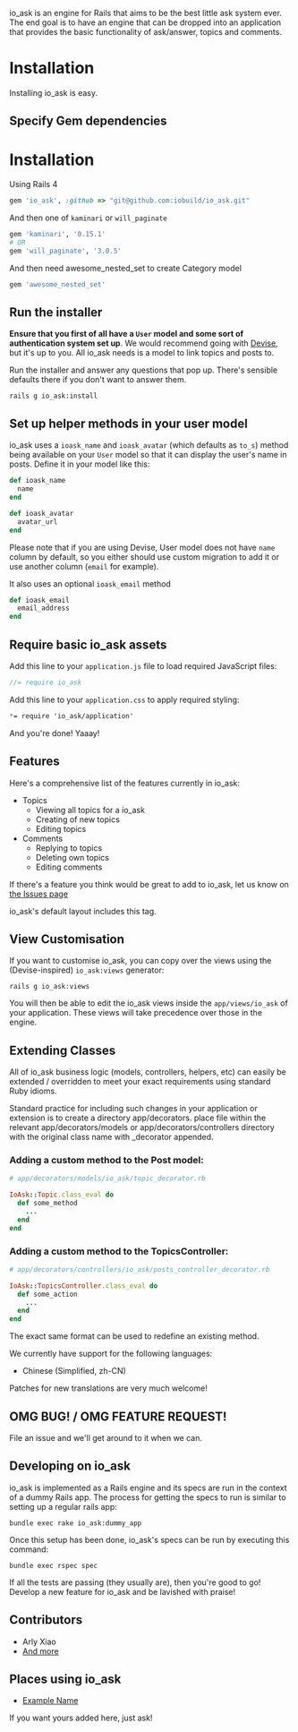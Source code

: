 io_ask is an engine for Rails that aims to be the best little ask system ever.
The end goal is to have an engine that can be dropped into an application that
provides the basic functionality of ask/answer, topics and comments.



# Installation

Installing io_ask is easy.

## Specify Gem dependencies

# Installation

Using Rails 4

```ruby
gem 'io_ask', :github => "git@github.com:iobuild/io_ask.git"
```

And then one of `kaminari` or `will_paginate`
```ruby
gem 'kaminari', '0.15.1'
# OR
gem 'will_paginate', '3.0.5'
```
And then need awesome_nested_set to create Category model
```ruby
gem 'awesome_nested_set'
```

## Run the installer

**Ensure that you first of all have a `User` model and some sort of authentication system set up**. We would recommend going with [Devise](http://github.com/plataformatec/devise), but it's up to
you. All io_ask needs is a model to link topics and posts to.

Run the installer and answer any questions that pop up. There's sensible defaults there if you don't want to answer them.

```shell
rails g io_ask:install
```

## Set up helper methods in your user model

io_ask uses a `ioask_name` and `ioask_avatar` (which defaults as `to_s`) method being available on your `User` model so that it can display the user's name in posts. Define it in your model like this:

```ruby
def ioask_name
  name
end

def ioask_avatar
  avatar_url
end
```

Please note that if you are using Devise, User model does not have `name` column by default,
so you either should use custom migration to add it or use another column (`email` for example).

It also uses an optional `ioask_email` method

```ruby
def ioask_email
  email_address
end
```

## Require basic io_ask assets

Add this line to your `application.js` file to load required JavaScript files:

```js
//= require io_ask
```

Add this line to your `application.css` to apply required styling:

```css
*= require 'io_ask/application'
```


And you're done! Yaaay!


## Features

Here's a comprehensive list of the features currently in io_ask:

* Topics
  * Viewing all topics for a io_ask
  * Creating of new topics
  * Editing topics
* Comments
  * Replying to topics
  * Deleting own topics
  * Editing comments


If there's a feature you think would be great to add to io_ask, let us know on [the Issues
page](https://github.com/iobuild/io_ask/issues)



io_ask's default layout includes this tag.

## View Customisation

If you want to customise io_ask, you can copy over the views using the (Devise-inspired) `io_ask:views` generator:

    rails g io_ask:views

You will then be able to edit the io_ask views inside the `app/views/io_ask` of your application. These views will take precedence over those in the engine.

## Extending Classes

All of io_ask business logic (models, controllers, helpers, etc) can easily be extended / overridden to meet your exact requirements using standard Ruby idioms.

Standard practice for including such changes in your application or extension is to create a directory app/decorators. place file within the relevant app/decorators/models or app/decorators/controllers directory with the original class name with _decorator appended.

### Adding a custom method to the Post model:

```ruby
# app/decorators/models/io_ask/topic_decorator.rb

IoAsk::Topic.class_eval do
  def some_method
    ...
  end
end
```

### Adding a custom method to the TopicsController:

```ruby
# app/decorators/controllers/io_ask/posts_controller_decorator.rb

IoAsk::TopicsController.class_eval do
  def some_action
    ...
  end
end
```

The exact same format can be used to redefine an existing method.

We currently have support for the following languages:

* Chinese (Simplified, zh-CN)

Patches for new translations are very much welcome!


## OMG BUG! / OMG FEATURE REQUEST!

File an issue and we'll get around to it when we can.

## Developing on io_ask

io_ask is implemented as a Rails engine and its specs are run in the context of a dummy Rails app. The process for getting the specs to run is similar to setting up a regular rails app:

    bundle exec rake io_ask:dummy_app

Once this setup has been done, io_ask's specs can be run by executing this command:

    bundle exec rspec spec

If all the tests are passing (they usually are), then you're good to go! Develop a new feature for io_ask and be lavished with praise!

## Contributors

* Arly Xiao
* [And more](https://github.com/iobuild/io_ask/contributors)

## Places using io_ask

* [Example Name](http://example.com)

If you want yours added here, just ask!
